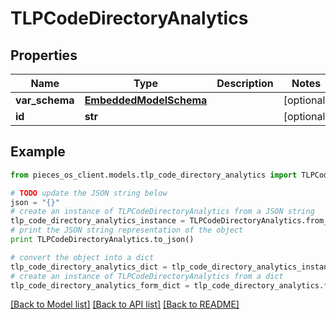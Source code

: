 # TLPCodeDirectoryAnalytics


## Properties

Name | Type | Description | Notes
------------ | ------------- | ------------- | -------------
**var_schema** | [**EmbeddedModelSchema**](EmbeddedModelSchema.md) |  | [optional] 
**id** | **str** |  | [optional] 

## Example

```python
from pieces_os_client.models.tlp_code_directory_analytics import TLPCodeDirectoryAnalytics

# TODO update the JSON string below
json = "{}"
# create an instance of TLPCodeDirectoryAnalytics from a JSON string
tlp_code_directory_analytics_instance = TLPCodeDirectoryAnalytics.from_json(json)
# print the JSON string representation of the object
print TLPCodeDirectoryAnalytics.to_json()

# convert the object into a dict
tlp_code_directory_analytics_dict = tlp_code_directory_analytics_instance.to_dict()
# create an instance of TLPCodeDirectoryAnalytics from a dict
tlp_code_directory_analytics_form_dict = tlp_code_directory_analytics.from_dict(tlp_code_directory_analytics_dict)
```
[[Back to Model list]](../README.md#documentation-for-models) [[Back to API list]](../README.md#documentation-for-api-endpoints) [[Back to README]](../README.md)


